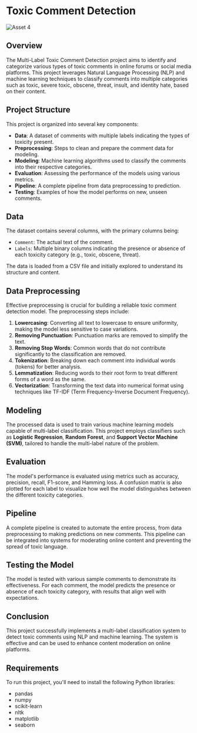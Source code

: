 # **Toxic Comment Detection**
![Asset 4](https://github.com/user-attachments/assets/7eae61ad-0863-4c95-8b66-47f05fc067a5)

## **Overview**
The Multi-Label Toxic Comment Detection project aims to identify and categorize various types of toxic comments in online forums or social media platforms. This project leverages Natural Language Processing (NLP) and machine learning techniques to classify comments into multiple categories such as toxic, severe toxic, obscene, threat, insult, and identity hate, based on their content.

## **Project Structure**
This project is organized into several key components:

- **Data**: A dataset of comments with multiple labels indicating the types of toxicity present.
- **Preprocessing**: Steps to clean and prepare the comment data for modeling.
- **Modeling**: Machine learning algorithms used to classify the comments into their respective categories.
- **Evaluation**: Assessing the performance of the models using various metrics.
- **Pipeline**: A complete pipeline from data preprocessing to prediction.
- **Testing**: Examples of how the model performs on new, unseen comments.

## **Data**
The dataset contains several columns, with the primary columns being:
- `Comment`: The actual text of the comment.
- `Labels`: Multiple binary columns indicating the presence or absence of each toxicity category (e.g., toxic, obscene, threat).

The data is loaded from a CSV file and initially explored to understand its structure and content.

## **Data Preprocessing**
Effective preprocessing is crucial for building a reliable toxic comment detection model. The preprocessing steps include:

1. **Lowercasing**: Converting all text to lowercase to ensure uniformity, making the model less sensitive to case variations.
2. **Removing Punctuation**: Punctuation marks are removed to simplify the text.
3. **Removing Stop Words**: Common words that do not contribute significantly to the classification are removed.
4. **Tokenization**: Breaking down each comment into individual words (tokens) for better analysis.
5. **Lemmatization**: Reducing words to their root form to treat different forms of a word as the same.
6. **Vectorization**: Transforming the text data into numerical format using techniques like TF-IDF (Term Frequency-Inverse Document Frequency).

## **Modeling**
The processed data is used to train various machine learning models capable of multi-label classification. This project employs classifiers such as **Logistic Regression**, **Random Forest**, and **Support Vector Machine (SVM)**, tailored to handle the multi-label nature of the problem.

## **Evaluation**
The model's performance is evaluated using metrics such as accuracy, precision, recall, F1-score, and Hamming loss. A confusion matrix is also plotted for each label to visualize how well the model distinguishes between the different toxicity categories.

## **Pipeline**
A complete pipeline is created to automate the entire process, from data preprocessing to making predictions on new comments. This pipeline can be integrated into systems for moderating online content and preventing the spread of toxic language.

## **Testing the Model**
The model is tested with various sample comments to demonstrate its effectiveness. For each comment, the model predicts the presence or absence of each toxicity category, with results that align well with expectations.

## **Conclusion**
This project successfully implements a multi-label classification system to detect toxic comments using NLP and machine learning. The system is effective and can be used to enhance content moderation on online platforms.

## **Requirements**
To run this project, you'll need to install the following Python libraries:
- pandas
- numpy
- scikit-learn
- nltk
- matplotlib
- seaborn
